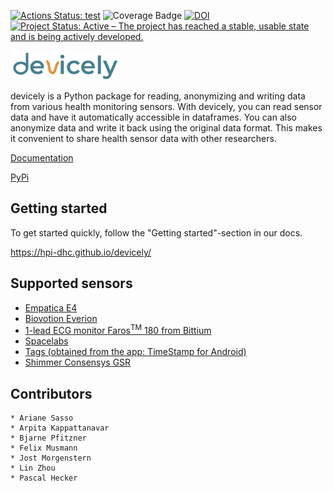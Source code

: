 [![Actions Status: test](https://github.com/hpi-dhc/devicely/workflows/test/badge.svg)](https://github.com/hpi-dhc/devicely/actions/workflows/test.yml)
![Coverage Badge](https://img.shields.io/endpoint?url=https://gist.githubusercontent.com/jostmorgenstern/270a0114dfad9251945a146dd6d29fa6/raw/devicely_coverage_main.json)
[![DOI](https://zenodo.org/badge/279395106.svg)](https://zenodo.org/badge/latestdoi/{279395106})
[![Project Status: Active – The project has reached a stable, usable state and is being actively developed.](https://www.repostatus.org/badges/latest/active.svg)](https://www.repostatus.org/#active)

![Devicely Logo](/imgs/logo/devicely-logo.png)

devicely is a Python package for reading, anonymizing and writing data from various health monitoring sensors.
With devicely, you can read sensor data and have it automatically accessible in dataframes.
You can also anonymize data and write it back using the original data format. This makes it convenient to share health sensor data with other researchers.

[Documentation](https://hpi-dhc.github.io/devicely/)

[PyPi](https://pypi.org/project/devicely/)

## Getting started

To get started quickly, follow the "Getting started"-section in our docs.

https://hpi-dhc.github.io/devicely/


## Supported sensors

- [Empatica E4](https://e4.empatica.com/e4-wristband)
- [Biovotion Everion](https://www.biovotion.com/everion/)
- [1-lead ECG monitor Faros<sup>TM</sup> 180 from Bittium](https://shop.bittium.com/product/36/bittium-faros-180-solution-pack)
- [Spacelabs](https://www.spacelabshealthcare.com/products/diagnostic-cardiology/abp-monitoring/90217a/)
- [Tags (obtained from the app: TimeStamp for Android)](https://play.google.com/store/apps/details?id=gj.timestamp&hl=en)
- [Shimmer Consensys GSR](https://www.shimmersensing.com/products/gsr-optical-pulse-development-kit#specifications-tab)

## Contributors

```
* Ariane Sasso
* Arpita Kappattanavar
* Bjarne Pfitzner
* Felix Musmann
* Jost Morgenstern
* Lin Zhou
* Pascal Hecker
```
